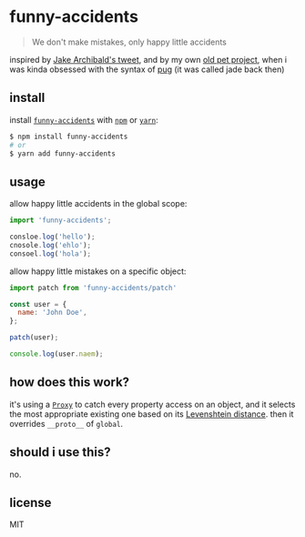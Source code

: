 # funny-accidents

> We don't make mistakes, only happy little accidents

inspired by [Jake Archibald's tweet][tweet], and by my own [old pet project][jadeite],
when i was kinda obsessed with the syntax of [pug] (it was called jade back then)

## install

install [`funny-accidents`][pkg] with [`npm`][npm] or [`yarn`][yarn]:

```sh
$ npm install funny-accidents
# or
$ yarn add funny-accidents
```

## usage

allow happy little accidents in the global scope:

```js
import 'funny-accidents';

consloe.log('hello');
cnosole.log('ehlo');
consoel.log('hola');
```

allow happy little mistakes on a specific object:

```js
import patch from 'funny-accidents/patch'

const user = {
  name: 'John Doe',
};

patch(user);

console.log(user.naem);
```

## how does this work?

it's using a [`Proxy`][proxy] to catch every property access on an object, and it selects the most appropriate existing one based on its [Levenshtein distance][levenshtein]. then it overrides `__proto__` of `global`.

## should i use this?

no.

## license

MIT

[levenshtein]: https://en.wikipedia.org/wiki/Levenshtein_distance
[pkg]: https://www.npmjs.com/package/funny-accidents
[npm]: https://npmjs.com
[yarn]: https://yarnpkg.com
[proxy]: https://developer.mozilla.org/en-US/docs/Web/JavaScript/Reference/Global_Objects/Proxy
[pug]: https://pugjs.org/api/getting-started.html
[jadeite]: https://github.com/madbence/node-jadeite
[tweet]: https://twitter.com/jaffathecake/status/1220272251909615616

